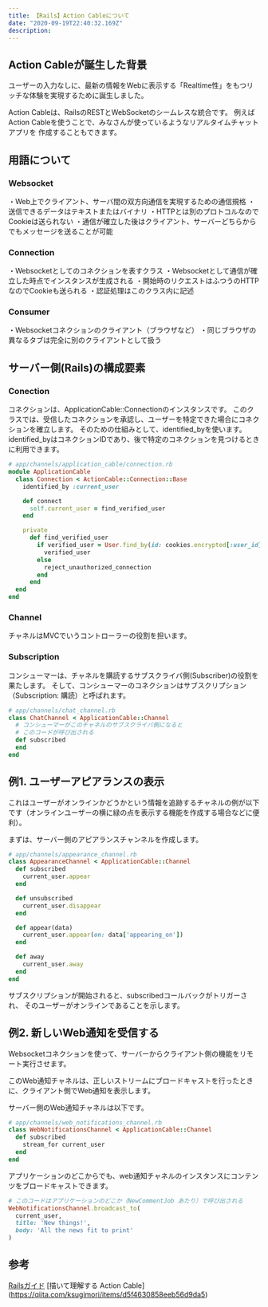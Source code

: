 ```yaml
---
title: 【Rails】Action Cableについて
date: "2020-09-19T22:40:32.169Z"
description: 
---
```


## Action Cableが誕生した背景
ユーザーの入力なしに、最新の情報をWebに表示する「Realtime性」をもつリッチな体験を実現するために誕生しました。

Action Cableは、RailsのRESTとWebSocketのシームレスな統合です。
例えばAction Cableを使うことで、みなさんが使っているようなリアルタイムチャットアプリを
作成することもできます。 

<!-- ![スクリーンショット 2020-09-19 14.53.39.png](https://qiita-image-store.s3.ap-northeast-1.amazonaws.com/0/564392/05a5fc8e-92ea-00d0-6847-cc3bff1413e3.png) -->

## 用語について

### Websocket
・Web上でクライアント、サーバ間の双方向通信を実現するための通信規格
・送信できるデータはテキストまたはバイナリ
・HTTPとは別のプロトコルなのでCookieは送られない
・通信が確立した後はクライアント、サーバーどちらからでもメッセージを送ることが可能

### Connection
・Websocketとしてのコネクションを表すクラス
・Websocketとして通信が確立した時点でインスタンスが生成される
・開始時のリクエストはふつうのHTTPなのでCookieも送られる
・認証処理はこのクラス内に記述

### Consumer
・Websocketコネクションのクライアント（ブラウザなど）
・同じブラウザの異なるタブは完全に別のクライアントとして扱う

## サーバー側(Rails)の構成要素
### Conection
コネクションは、ApplicationCable::Connectionのインスタンスです。
このクラスでは、受信したコネクションを承認し、ユーザーを特定できた場合にコネクションを確立します。
そのための仕組みとして、identified_byを使います。
identified_byはコネクションIDであり、後で特定のコネクションを見つけるときに利用できます。

```ruby
# app/channels/application_cable/connection.rb
module ApplicationCable
  class Connection < ActionCable::Connection::Base
    identified_by :current_user

    def connect
      self.current_user = find_verified_user
    end

    private
      def find_verified_user
        if verified_user = User.find_by(id: cookies.encrypted[:user_id])
          verified_user
        else
          reject_unauthorized_connection
        end
      end
  end
end

```

### Channel
チャネルはMVCでいうコントローラーの役割を担います。

### Subscription
コンシューマーは、チャネルを購読するサブスクライバ側(Subscriber)の役割を果たします。
そして、コンシューマーのコネクションはサブスクリプション（Subscription: 購読）と呼ばれます。

```ruby
# app/channels/chat_channel.rb
class ChatChannel < ApplicationCable::Channel
  # コンシューマーがこのチャネルのサブスクライバ側になると
  # このコードが呼び出される
  def subscribed
  end
end
```

## 例1. ユーザーアピアランスの表示
これはユーザーがオンラインかどうかという情報を追跡するチャネルの例が以下です（オンラインユーザーの横に緑の点を表示する機能を作成する場合などに便利）。

まずは、サーバー側のアピアランスチャンネルを作成します。

```ruby
# app/channels/appearance_channel.rb
class AppearanceChannel < ApplicationCable::Channel
  def subscribed
    current_user.appear
  end

  def unsubscribed
    current_user.disappear
  end

  def appear(data)
    current_user.appear(on: data['appearing_on'])
  end

  def away
    current_user.away
  end
end
```

サブスクリプションが開始されると、subscribedコールバックがトリガーされ、
そのユーザーがオンラインであることを示します。

## 例2. 新しいWeb通知を受信する
Websocketコネクションを使って、サーバーからクライアント側の機能をリモート実行させます。

このWeb通知チャネルは、正しいストリームにブロードキャストを行ったときに、クライアント側でWeb通知を表示します。

サーバー側のWeb通知チャネルは以下です。

```ruby
# app/channels/web_notifications_channel.rb
class WebNotificationsChannel < ApplicationCable::Channel
  def subscribed
    stream_for current_user
  end
end
```

アプリケーションのどこからでも、web通知チャネルのインスタンスにコンテンツをブロードキャストできます。

```ruby
# このコードはアプリケーションのどこか（NewCommentJob あたり）で呼び出される
WebNotificationsChannel.broadcast_to(
  current_user,
  title: 'New things!',
  body: 'All the news fit to print'
)
```

## 参考
[Railsガイド](https://railsguides.jp/action_cable_overview.html#%E3%83%AF%E3%83%BC%E3%82%AB%E3%83%BC%E3%83%97%E3%83%BC%E3%83%AB%E3%81%AE%E8%A8%AD%E5%AE%9A)
[描いて理解する Action Cable]
(https://qiita.com/ksugimori/items/d5f4630858eeb56d9da5)



